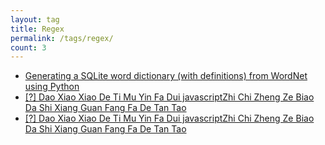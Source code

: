 ```yaml
---
layout: tag
title: Regex
permalink: /tags/regex/
count: 3
---
```


- [Generating a SQLite word dictionary (with definitions) from WordNet using Python](https://blog.jakelee.co.uk/sqlite-word-dictionary-from-wordnet/)
- [[?] Dao Xiao Xiao De Ti Mu Yin Fa Dui javascriptZhi Chi Zheng Ze Biao Da Shi Xiang Guan Fang Fa De Tan Tao ](https://blog.imx0.com/2017-11-24/regex-to-something.html)
- [[?] Dao Xiao Xiao De Ti Mu Yin Fa Dui javascriptZhi Chi Zheng Ze Biao Da Shi Xiang Guan Fang Fa De Tan Tao ](https://blog.imx0.com/2017-11-24/regex-to-something.html)
